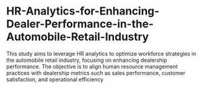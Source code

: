 # HR-Analytics-for-Enhancing-Dealer-Performance-in-the-Automobile-Retail-Industry
This study aims to leverage HR analytics to optimize workforce strategies in the automobile retail industry, focusing on enhancing dealership performance. The objective is to align human resource management practices with dealership metrics such as sales performance, customer satisfaction, and operational efficiency

